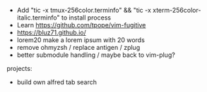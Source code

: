 - Add "tic -x tmux-256color.terminfo" && "tic -x xterm-256color-italic.terminfo" to install process
- Learn https://github.com/tpope/vim-fugitive
- https://bluz71.github.io/
- lorem20 make a lorem ipsum with 20 words
- remove ohmyzsh / replace antigen / zplug
- better submodule handling / maybe back to vim-plug?

projects:

- build own alfred tab search
